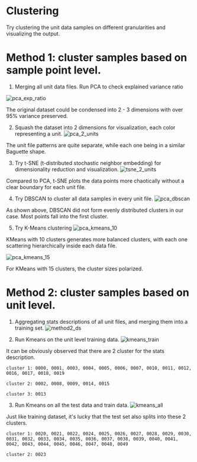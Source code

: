 # Clustering

Try clustering the unit data samples on different granularities and visualizing the output.

# Method 1: cluster samples based on sample point level.

1. Merging all unit data files. Run PCA to check explained variance ratio

![pca_exp_ratio](https://github.com/telenovelachuan/predictive_widget_maintenance/blob/master/reports/figures/clustering/PCA_exp_ratio.png)

The original dataset could be condensed into 2 - 3 dimensions with over 95% variance preserved.

2. Squash the dataset into 2 dimensions for visualization, each color representing a unit.
![pca_2_units](https://github.com/telenovelachuan/predictive_widget_maintenance/blob/master/reports/figures/clustering/PCA_2_units.png)

The unit file patterns are quite separate, while each one being in a similar Baguette shape.

3. Try t-SNE (t-distributed stochastic neighbor embedding) for dimensionality reduction and visualization.
![tsne_2_units](https://github.com/telenovelachuan/predictive_widget_maintenance/blob/master/reports/figures/clustering/tsne_2_units.png)

Compared to PCA, t-SNE plots the data points more chaotically without a clear boundary for each unit file.

4. Try DBSCAN to cluster all data samples in every unit file.
![pca_dbscan](https://github.com/telenovelachuan/predictive_widget_maintenance/blob/master/reports/figures/clustering/PCA_2_DBSCAN.png)

As shown above, DBSCAN did not form evenly distributed clusters in our case. Most points fall into the first cluster.

5. Try K-Means clustering
![pca_kmeans_10](https://github.com/telenovelachuan/predictive_widget_maintenance/blob/master/reports/figures/clustering/PCA_Kmeans_10.png)

KMeans with 10 clusters generates more balanced clusters, with each one scattering hierarchically inside each data file.

![pca_kmeans_15](https://github.com/telenovelachuan/predictive_widget_maintenance/blob/master/reports/figures/clustering/PCA_Kmeans_15.png)

For KMeans with 15 clusters, the cluster sizes polarized.

# Method 2: cluster samples based on unit level.

1. Aggregating stats descriptions of all unit files, and merging them into a training set.
![method2_ds](https://github.com/telenovelachuan/predictive_widget_maintenance/blob/master/reports/figures/clustering/method2_dataset.png)

2. Run Kmeans on the unit level training data.
![kmeans_train](https://github.com/telenovelachuan/predictive_widget_maintenance/blob/master/reports/figures/clustering/kmeans_train.png)

It can be obviously observed that there are 2 cluster for the stats description.

	cluster 1: 0000, 0001, 0003, 0004, 0005, 0006, 0007, 0010, 0011, 0012, 0016, 0017, 0018, 0019

	cluster 2: 0002, 0008, 0009, 0014, 0015

	cluster 3: 0013

3. Run Kmeans on all the test data and train data.
![kmeans_all](https://github.com/telenovelachuan/predictive_widget_maintenance/blob/master/reports/figures/clustering/kmeans_all.png)

Just like training dataset, it's lucky that the test set also splits into these 2 clusters.

	cluster 1: 0020, 0021, 0022, 0024, 0025, 0026, 0027, 0028, 0029, 0030, 0031, 0032, 0033, 0034, 0035, 0036, 0037, 0038, 0039, 0040, 0041, 0042, 0043, 0044, 0045, 0046, 0047, 0048, 0049

	cluster 2: 0023














